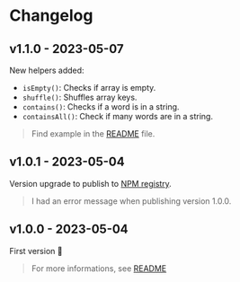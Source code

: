 # Changelog

## v1.1.0 - 2023-05-07

New helpers added:

- `isEmpty()`: Checks if array is empty.
- `shuffle()`: Shuffles array keys.
- `contains()`: Checks if a word is in a string.
- `containsAll()`: Check if many words are in a string.

> Find example in the [README](README.md) file.

## v1.0.1 - 2023-05-04

Version upgrade to publish to [NPM registry](https://www.npmjs.com/package/helpers-ts).

> I had an error message when publishing version 1.0.0.

## v1.0.0 - 2023-05-04

First version 🚀

> For more informations, see [README](README.md)

